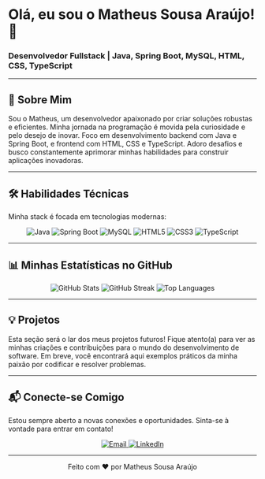 # Olá, eu sou o Matheus Sousa Araújo! 👋

### Desenvolvedor Fullstack | Java, Spring Boot, MySQL, HTML, CSS, TypeScript

---

## 🚀 Sobre Mim

Sou o Matheus, um desenvolvedor apaixonado por criar soluções robustas e eficientes. Minha jornada na programação é movida pela curiosidade e pelo desejo de inovar. Foco em desenvolvimento backend com Java e Spring Boot, e frontend com HTML, CSS e TypeScript. Adoro desafios e busco constantemente aprimorar minhas habilidades para construir aplicações inovadoras.

---

## 🛠️ Habilidades Técnicas

Minha stack é focada em tecnologias modernas:

<p align="center">
  <img src="https://img.shields.io/badge/Java-007396?style=for-the-badge&logo=java&logoColor=white" alt="Java"/>
  <img src="https://img.shields.io/badge/Spring_Boot-6DB33F?style=for-the-badge&logo=spring-boot&logoColor=white" alt="Spring Boot"/>
  <img src="https://img.shields.io/badge/MySQL-005C84?style=for-the-badge&logo=mysql&logoColor=white" alt="MySQL"/>
  <img src="https://img.shields.io/badge/HTML5-E34F26?style=for-the-badge&logo=html5&logoColor=white" alt="HTML5"/>
  <img src="https://img.shields.io/badge/CSS3-1572B6?style=for-the-badge&logo=css3&logoColor=white" alt="CSS3"/>
  <img src="https://img.shields.io/badge/TypeScript-007ACC?style=for-the-badge&logo=typescript&logoColor=white" alt="TypeScript"/>
</p>

---

## 📊 Minhas Estatísticas no GitHub

<p align="center">
  <img src="https://github-readme-stats.vercel.app/api?username=DevMatheusSousa&show_icons=true&theme=blue-green&hide_border=true&count_private=true" alt="GitHub Stats"/>
  <img src="https://github-readme-streak-stats.herokuapp.com/?user=DevMatheusSousa&theme=blue-green&hide_border=true" alt="GitHub Streak"/>
  <img src="https://github-readme-stats.vercel.app/api/top-langs/?username=DevMatheusSousa&layout=compact&theme=blue-green&hide_border=true" alt="Top Languages"/>
</p>

---

## 💡 Projetos

Esta seção será o lar dos meus projetos futuros! Fique atento(a) para ver as minhas criações e contribuições para o mundo do desenvolvimento de software. Em breve, você encontrará aqui exemplos práticos da minha paixão por codificar e resolver problemas.

---

## 📬 Conecte-se Comigo

Estou sempre aberto a novas conexões e oportunidades. Sinta-se à vontade para entrar em contato!

<p align="center">
  <a href="mailto:dev.matheus.contato@gmail.com">
    <img src="https://img.shields.io/badge/Email-dev.matheus.contato@gmail.com-blue?style=for-the-badge&logo=gmail&logoColor=white" alt="Email"/>
  </a>
  <a href="https://www.linkedin.com/in/matheus-sousa-araujo-98165931a/">
    <img src="https://img.shields.io/badge/LinkedIn-Matheus%20Sousa%20Araújo-blue?style=for-the-badge&logo=linkedin&logoColor=white" alt="LinkedIn"/>
  </a>
</p>

---

<p align="center">
  Feito com ❤️ por Matheus Sousa Araújo
</p>


